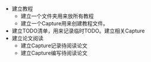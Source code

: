 - 建立教程
	- 建立一个文件夹用来放所有教程
	- 建立一个Capture用来创建教程文件。
- 建立TODO清单，用来记录临时TODO。建立相关Capture
- 建立论文阅读
	- 建立Capture记录待阅读论文
	- 建立Capture编写待阅读论文

